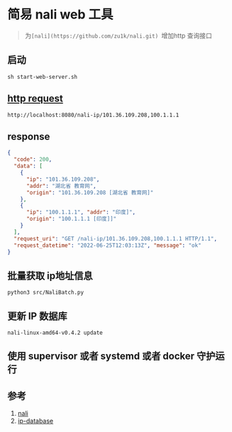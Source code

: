 # 简易 nali web 工具
> 为`[nali](https://github.com/zu1k/nali.git) `增加http 查询接口

## 启动

```shell
sh start-web-server.sh

```
## [http request ](http://localhost:8080/nali-ip/101.36.109.208,100.1.1.1)
```text
http://localhost:8080/nali-ip/101.36.109.208,100.1.1.1
```

## response
```json
{
  "code": 200, 
  "data": [
    {
      "ip": "101.36.109.208",
      "addr": "湖北省 教育网", 
      "origin": "101.36.109.208 [湖北省 教育网]"
    }, 
    {
      "ip": "100.1.1.1", "addr": "印度]",
      "origin": "100.1.1.1 [印度]]"
    }
  ], 
  "request_uri": "GET /nali-ip/101.36.109.208,100.1.1.1 HTTP/1.1", 
  "request_datetime": "2022-06-25T12:03:13Z", "message": "ok"
}

```

## 批量获取 ip地址信息

```
python3 src/NaliBatch.py

```
## 更新 IP 数据库
```shell 
nali-linux-amd64-v0.4.2 update 
```


## 使用 supervisor 或者  systemd 或者 docker 守护运行 


## 参考
1. [nali](https://github.com/zu1k/nali.git)
2. [ip-database](https://github.com/itbdw/ip-database.git)